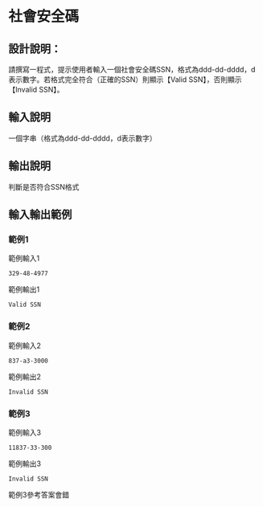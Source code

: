 # 社會安全碼

## 設計說明：
請撰寫一程式，提示使用者輸入一個社會安全碼SSN，格式為ddd-dd-dddd，d表示數字。若格式完全符合（正確的SSN）則顯示【Valid SSN】，否則顯示【Invalid SSN】。

## 輸入說明

一個字串（格式為ddd-dd-dddd，d表示數字）

## 輸出說明

判斷是否符合SSN格式

## 輸入輸出範例

### 範例1
範例輸入1
```
329-48-4977
```
範例輸出1
```
Valid SSN
```
### 範例2
範例輸入2
```
837-a3-3000
```
範例輸出2
```
Invalid SSN
```
### 範例3
範例輸入3
```
11837-33-300
```
範例輸出3
```
Invalid SSN
```
範例3參考答案會錯
